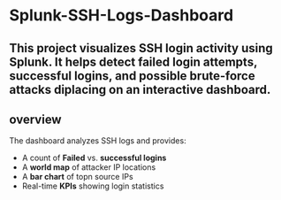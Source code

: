 # Splunk-SSH-Logs-Dashboard
This project visualizes SSH login activity using **Splunk**.
It helps detect failed login attempts, successful logins, and possible brute-force attacks diplacing on an interactive dashboard.
----
## overview 
The dashboard analyzes SSH logs and provides:
- A count of **Failed** vs. **successful logins**
- A **world map** of attacker IP locations
- A **bar chart** of topn source IPs
- Real-time **KPIs** showing login statistics
